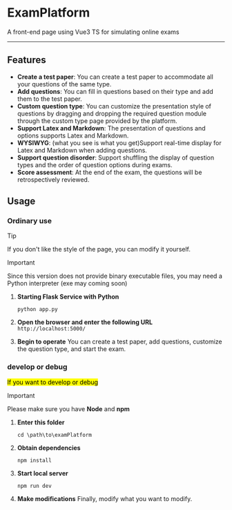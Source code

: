 ExamPlatform
====

A front-end page using Vue3 TS for simulating online exams

--------

## Features
- **Create a test paper**: You can create a test paper to accommodate all your questions of the same type.
- **Add questions**: You can fill in questions based on their type and add them to the test paper.
- **Custom question type**: You can customize the presentation style of questions by dragging and dropping the required question module through the custom type page provided by the platform.
- **Support Latex and Markdown**: The presentation of questions and options supports Latex and Markdown.
- **WYSIWYG**: (what you see is what you get)Support real-time display for Latex and Markdown when adding questions.
- **Support question disorder**: Support shuffling the display of question types and the order of question options during exams.
- **Score assessment**: At the end of the exam, the questions will be retrospectively reviewed.


## Usage
### Ordinary use
   > [!TIP]
   > If you don't like the style of the page, you can modify it yourself.
   
   > [!IMPORTANT]
   > Since this version does not provide binary executable files, you may need a Python interpreter (exe may coming soon)
    
   1. **Starting Flask Service with Python**
      ```Dos
      python app.py
      ```
   2. **Open the browser and enter the following URL**  
      `http://localhost:5000/`

   3. **Begin to operate**
      You can create a test paper, add questions, customize the question type, and start the exam.

### develop or debug
   <mark>If you want to develop or debug</mark>

   > [!IMPORTANT]
   > Please make sure you have **Node** and **npm**

   1. **Enter this folder**
      ```Dos
      cd \path\to\examPlatform
      ```
   2. **Obtain dependencies**
      ```Dos
      npm install
      ```
   3. **Start local server**
      ```Dos
      npm run dev
      ```
   4. **Make modifications**
      Finally, modify what you want to modify.